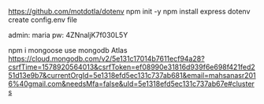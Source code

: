 https://github.com/motdotla/dotenv
npm init -y
npm install express dotenv
create config.env file

admin: maria
pw: 4ZNnaljK7f030L5Y

npm i mongoose
use mongodb Atlas
https://cloud.mongodb.com/v2/5e131c17014b7611ecf94a28?csrfTime=1578920564013&csrfToken=ef08990e31816d939f6e698f421fed251d13e9b7&currentOrgId=5e1318efd5ec131c737ab681&email=mahsanasr2016%40gmail.com&needsMfa=false&uId=5e1318efd5ec131c737ab67e#clusters
